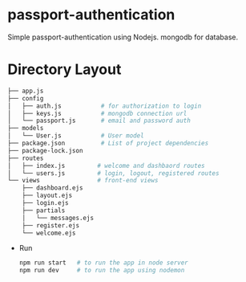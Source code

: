 # passport-authentication
Simple passport-authentication using Nodejs.
mongodb for database.

# Directory Layout
```bash                         
├── app.js
├── config
│   ├── auth.js           # for authorization to login
│   ├── keys.js           # mongodb connection url
│   └── passport.js       # email and password auth
├── models
│   └── User.js           # User model
├── package.json          # List of project dependencies
├── package-lock.json
├── routes
│   ├── index.js         # welcome and dashbaord routes
│   └── users.js         # login, logout, registered routes
└── views                # front-end views
    ├── dashboard.ejs    
    ├── layout.ejs
    ├── login.ejs
    ├── partials
    │   └── messages.ejs
    ├── register.ejs
    └── welcome.ejs
```
* Run
    ```bash
    npm run start   # to run the app in node server
    npm run dev     # to run the app using nodemon

